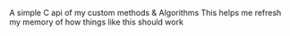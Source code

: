 A simple C api of my custom methods & Algorithms
This helps me refresh my memory of how things like this should work
